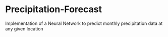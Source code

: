 # Precipitation-Forecast
Implementation of a Neural Network to predict monthly precipitation data at any given location
